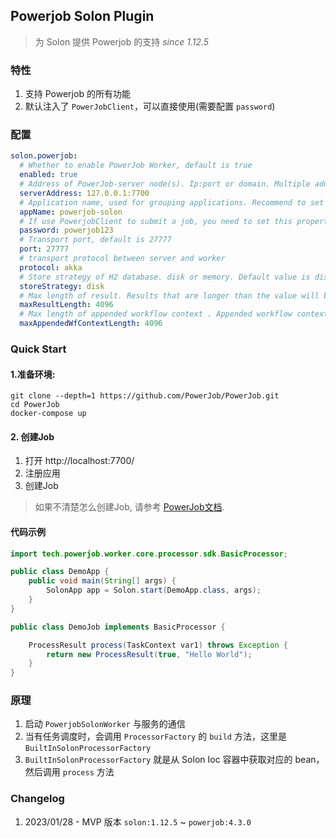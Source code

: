 ## Powerjob Solon Plugin

> 为 Solon 提供 Powerjob 的支持
> _since 1.12.5_

### 特性

1. 支持 Powerjob 的所有功能
2. 默认注入了 `PowerJobClient`，可以直接使用(需要配置 `password`)

### 配置

```yaml
solon.powerjob:
  # Whether to enable PowerJob Worker, default is true
  enabled: true
  # Address of PowerJob-server node(s). Ip:port or domain. Multiple addresses should be separated with comma.
  serverAddress: 127.0.0.1:7700
  # Application name, used for grouping applications. Recommend to set the same value as project name.
  appName: powerjob-solon
  # If use PowerjobClient to submit a job, you need to set this property.
  password: powerjob123
  # Transport port, default is 27777
  port: 27777
  # transport protocol between server and worker
  protocol: akka
  # Store strategy of H2 database. disk or memory. Default value is disk.
  storeStrategy: disk
  # Max length of result. Results that are longer than the value will be truncated.
  maxResultLength: 4096
  # Max length of appended workflow context . Appended workflow context value that is longer than the value will be ignore.
  maxAppendedWfContextLength: 4096
```

### Quick Start

#### 1.准备环境:

```shell
git clone --depth=1 https://github.com/PowerJob/PowerJob.git
cd PowerJob
docker-compose up
```

#### 2. 创建Job

1. 打开 http://localhost:7700/
2. 注册应用
3. 创建Job

> 如果不清楚怎么创建Job, 请参考 [PowerJob文档](https://www.yuque.com/powerjob/guidence).

#### 代码示例

```java
import tech.powerjob.worker.core.processor.sdk.BasicProcessor;

public class DemoApp {
    public void main(String[] args) {
        SolonApp app = Solon.start(DemoApp.class, args);
    }
}

public class DemoJob implements BasicProcessor {

    ProcessResult process(TaskContext var1) throws Exception {
        return new ProcessResult(true, "Hello World");
    }
}
```

### 原理

1. 启动 `PowerjobSolonWorker` 与服务的通信
2. 当有任务调度时，会调用 `ProcessorFactory` 的 `build` 方法，这里是 `BuiltInSolonProcessorFactory`
3. `BuiltInSolonProcessorFactory` 就是从 Solon Ioc 容器中获取对应的 bean，然后调用 `process` 方法

### Changelog

1. 2023/01/28 - MVP 版本 `solon:1.12.5` ~ `powerjob:4.3.0`